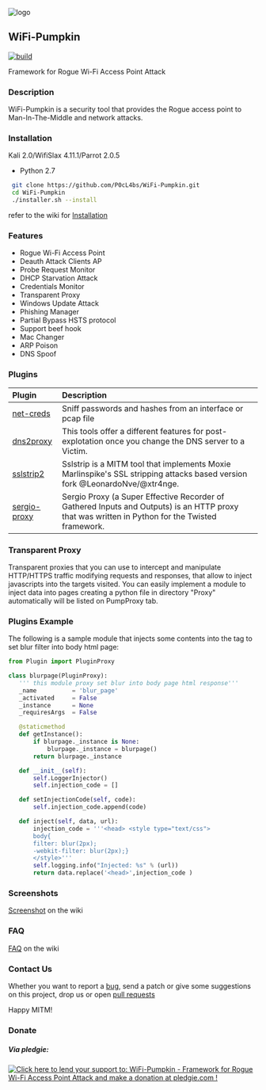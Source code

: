 ![logo](https://dl.dropboxusercontent.com/u/97321327/evil/logo.png)

WiFi-Pumpkin
---
[![build](https://travis-ci.org/P0cL4bs/WiFi-Pumpkin.svg)](https://travis-ci.org/P0cL4bs/WiFi-Pumpkin/)

Framework for Rogue Wi-Fi Access Point Attack
### Description
WiFi-Pumpkin is a security tool that provides the Rogue access point to Man-In-The-Middle and network attacks.
### Installation

Kali 2.0/WifiSlax 4.11.1/Parrot 2.0.5
- Python 2.7
```sh
 git clone https://github.com/P0cL4bs/WiFi-Pumpkin.git
 cd WiFi-Pumpkin
 ./installer.sh --install
```
refer to the wiki for [Installation](https://github.com/P0cL4bs/WiFi-Pumpkin/wiki/Installation)

### Features
* Rogue Wi-Fi Access Point
* Deauth Attack Clients AP 
* Probe Request Monitor
* DHCP Starvation Attack
* Credentials Monitor
* Transparent Proxy
* Windows Update Attack
* Phishing Manager
* Partial Bypass HSTS protocol
* Support beef hook
* Mac Changer 
* ARP Poison 
* DNS Spoof 

### Plugins
| Plugin | Description | 
|:-----------|:------------|
[net-creds](https://github.com/DanMcInerney/net-creds) | Sniff passwords and hashes from an interface or pcap file
[dns2proxy](https://github.com/LeonardoNve/dns2proxy) | This tools offer a different features for post-explotation once you change the DNS server to a Victim.
[sslstrip2](https://github.com/LeonardoNve/sslstrip2) | Sslstrip is a MITM tool that implements Moxie Marlinspike's SSL stripping attacks based version fork @LeonardoNve/@xtr4nge.
[sergio-proxy](https://github.com/supernothing/sergio-proxy) | Sergio Proxy (a Super Effective Recorder of Gathered Inputs and Outputs) is an HTTP proxy that was written in Python for the Twisted framework.


### Transparent Proxy
 Transparent proxies that you can use to intercept and manipulate HTTP/HTTPS traffic modifying requests and responses, that allow to inject javascripts into the targets visited.  You can easily implement a module to inject data into pages creating a python file in directory "Proxy" automatically will be listed on PumpProxy tab.
### Plugins Example
 The following is a sample module that injects some contents into the <head> tag to set blur filter into body html page:
 ``` python
from Plugin import PluginProxy

class blurpage(PluginProxy):
    ''' this module proxy set blur into body page html response'''
    _name          = 'blur_page'
    _activated     = False
    _instance      = None
    _requiresArgs  = False

    @staticmethod
    def getInstance():
        if blurpage._instance is None:
            blurpage._instance = blurpage()
        return blurpage._instance

    def __init__(self):
        self.LoggerInjector()
        self.injection_code = []

    def setInjectionCode(self, code):
        self.injection_code.append(code)

    def inject(self, data, url):
        injection_code = '''<head> <style type="text/css">
        body{
		filter: blur(2px);
		-webkit-filter: blur(2px);}
		</style>'''
        self.logging.info("Injected: %s" % (url))
        return data.replace('<head>',injection_code )

```
 
### Screenshots
[Screenshot](https://github.com/P0cL4bs/WiFi-Pumpkin/wiki/Screenshots) on the wiki 

### FAQ
[FAQ](https://github.com/P0cL4bs/WiFi-Pumpkin/wiki/FAQ) on the wiki

### Contact Us
Whether you want to report a [bug](https://github.com/P0cL4bs/WiFi-Pumpkin/issues/new), send a patch or give some suggestions on this project, drop us or open [pull requests](https://github.com/P0cL4bs/WiFi-Pumpkin/pulls) 

Happy MITM!
### Donate
##### Via pledgie:
<a href='https://pledgie.com/campaigns/32244'><img alt='Click here to lend your support to: WiFi-Pumpkin - Framework for Rogue Wi-Fi Access Point Attack and make a donation at pledgie.com !' src='https://pledgie.com/campaigns/32244.png?skin_name=chrome' border='0' ></a>
